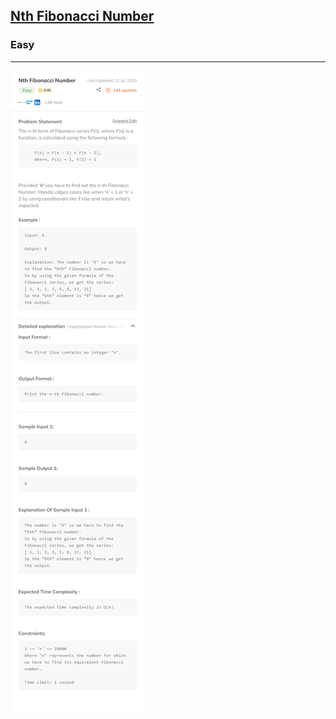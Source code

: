 <h2><a href="https://www.codingninjas.com/studio/problems/nth-fibonacci-number_74156?utm_source=striver&utm_medium=website&utm_campaign=a_zcoursetuf">Nth Fibonacci Number
</a></h2><h3>Easy</h3><hr>

![](./Nth%20Fibonacci%20Number%20-%20Coding%20Ninjas%20.png)
